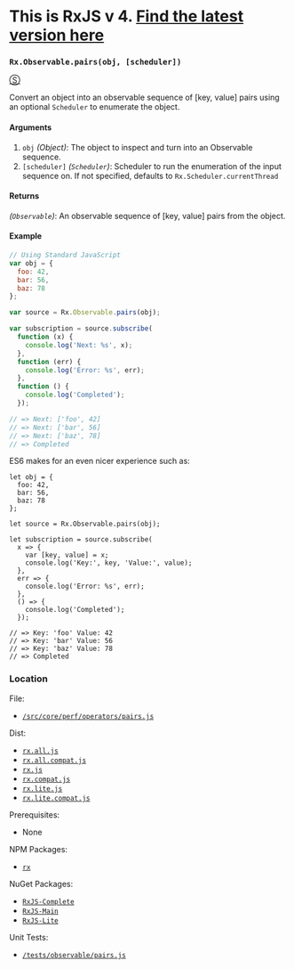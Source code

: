 # This is RxJS v 4. [Find the latest version here](https://github.com/reactivex/rxjs)
### `Rx.Observable.pairs(obj, [scheduler])`
[&#x24C8;](https://github.com/Reactive-Extensions/RxJS/blob/master/src/core/perf/operators/pairs.js "View in source")

Convert an object into an observable sequence of [key, value] pairs using an optional `Scheduler` to enumerate the object.

#### Arguments
1. `obj` *(Object)*: The object to inspect and turn into an Observable sequence.
2. `[scheduler]` *(`Scheduler`)*: Scheduler to run the enumeration of the input sequence on. If not specified, defaults to `Rx.Scheduler.currentThread`

#### Returns
*(`Observable`)*: An observable sequence of [key, value] pairs from the object.

#### Example
```js
// Using Standard JavaScript
var obj = {
  foo: 42,
  bar: 56,
  baz: 78
};

var source = Rx.Observable.pairs(obj);

var subscription = source.subscribe(
  function (x) {
    console.log('Next: %s', x);
  },
  function (err) {
    console.log('Error: %s', err);
  },
  function () {
    console.log('Completed');
  });

// => Next: ['foo', 42]
// => Next: ['bar', 56]
// => Next: ['baz', 78]
// => Completed
  ```

ES6 makes for an even nicer experience such as:
```es6
let obj = {
  foo: 42,
  bar: 56,
  baz: 78
};

let source = Rx.Observable.pairs(obj);

let subscription = source.subscribe(
  x => {
    var [key, value] = x;
    console.log('Key:', key, 'Value:', value);
  },
  err => {
    console.log('Error: %s', err);
  },
  () => {
    console.log('Completed');
  });

// => Key: 'foo' Value: 42
// => Key: 'bar' Value: 56
// => Key: 'baz' Value: 78
// => Completed
```

### Location

File:
- [`/src/core/perf/operators/pairs.js`](https://github.com/Reactive-Extensions/RxJS/blob/master/src/core/perf/operators/pairs.js)

Dist:
- [`rx.all.js`](https://github.com/Reactive-Extensions/RxJS/blob/master/dist/rx.all.js)
- [`rx.all.compat.js`](https://github.com/Reactive-Extensions/RxJS/blob/master/dist/rx.all.compat.js)
- [`rx.js`](https://github.com/Reactive-Extensions/RxJS/blob/master/dist/rx.js)
- [`rx.compat.js`](https://github.com/Reactive-Extensions/RxJS/blob/master/dist/rx.compat.js)
- [`rx.lite.js`](https://github.com/Reactive-Extensions/RxJS/blob/master/dist/rx.lite.js)
- [`rx.lite.compat.js`](https://github.com/Reactive-Extensions/RxJS/blob/master/dist/rx.lite.compat.js)

Prerequisites:
- None

NPM Packages:
- [`rx`](https://www.npmjs.org/package/rx)

NuGet Packages:
- [`RxJS-Complete`](http://www.nuget.org/packages/RxJS-Complete)
- [`RxJS-Main`](http://www.nuget.org/packages/RxJS-Main/)
- [`RxJS-Lite`](http://www.nuget.org/packages/RxJS-Lite/)

Unit Tests:
- [`/tests/observable/pairs.js`](https://github.com/Reactive-Extensions/RxJS/blob/master/tests/observable/pairs.js)
